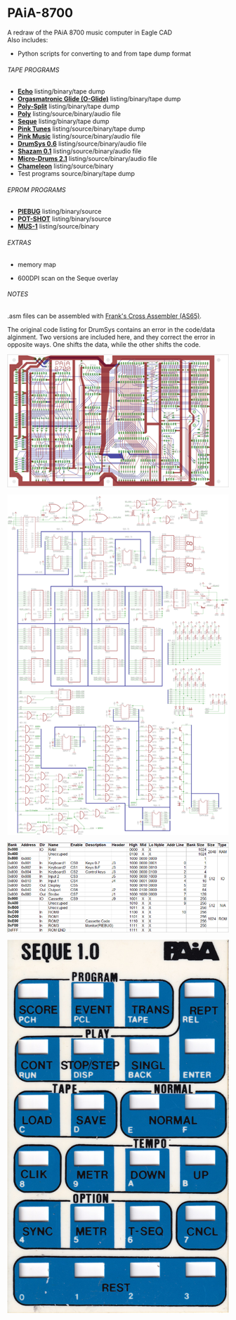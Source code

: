 # PAiA-8700
A redraw of the PAiA 8700 music computer in Eagle CAD</br>
Also includes:</br>
 - Python scripts for converting to and from tape dump format

 ###### TAPE PROGRAMS ######
 - [**Echo**](Tape%20Programs/Echo/) listing/binary/tape dump
 - [**Orgasmatronic Glide (O-Glide)**](Tape%20Programs/O-Glide) listing/binary/tape dump
 - [**Poly-Split**](Tape%20Programs/Poly-Split/) listing/binary/tape dump
 - [**Poly**](Tape%20Programs/Poly/) listing/source/binary/audio file
 - [**Seque**](Tape%20Programs/Seque/) listing/binary/tape dump
 - [**Pink Tunes**](Tape%20Programs/Pink%20Tunes/) listing/source/binary/tape dump
 - [**Pink Music**](Tape%20Programs/Pink%20Music/) listing/source/binary/audio file
 - [**DrumSys 0.6**](Tape%20Programs/DRUMSYS%2006/) listing/source/binary/audio file
 - [**Shazam 0.1**](Tape%20Programs/SHAZAM/) listing/source/binary/audio file
 - [**Micro-Drums 2.1**](Tape%20Programs/Micro-Drums/) listing/source/binary/audio file
 - [**Chameleon**](Tape%20Programs/Chameleon) listing/source/binary
 - Test programs source/binary/tape dump

###### EPROM PROGRAMS ######
 - [**PIEBUG**](EPROM%20Programs/PIEBUG) listing/binary/source
 - [**POT-SHOT**](EPROM%20Programs/POT-SHOT) listing/binary/source
 - [**MUS-1**](EPROM%20Programs/MUS-1) listing/source/binary
 
###### EXTRAS ######
 - memory map
 
 - 600DPI scan on the Seque overlay

###### NOTES ######
.asm files can be assembled with [Frank's Cross Assembler (AS65)](http://www.kingswood-consulting.co.uk/assemblers/).

The original code listing for DrumSys contains an error in the code/data alginment. Two versions are included here, and they correct the error in opposite ways. One shifts the data, while the other shifts the code.

![PCB](https://github.com/Skidlz/PAiA-8700/blob/master/PAiA%208700%20Redraw%20white%20PCB.png)

![Schematic](https://github.com/Skidlz/PAiA-8700/blob/master/PAiA%208700%20Redraw%20white.png)

![Memory Map](https://github.com/Skidlz/PAiA-8700/blob/master/Memory%20Map.png)

![Overlay](https://github.com/Skidlz/PAiA-8700/blob/master/Paia%20Seque%201.0%20Overlay%20(600dpi).jpg)

